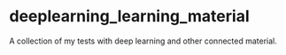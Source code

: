 # deeplearning_learning_material
A collection of my tests with deep learning and other connected material.
